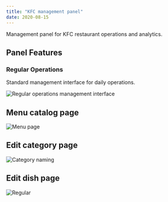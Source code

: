 ```yaml
---
title: "KFC management panel"
date: 2020-08-15
---
```


Management panel for KFC restaurant operations and analytics.

## Panel Features

### Regular Operations
Standard management interface for daily operations.

![](image3.png "Regular operations management interface")

Menu catalog page
-----------------

![](image1.png "Menu page")

Edit category page
------------------

![](image2.png "Category naming")

Edit dish page
--------------

![](image3.png "Regular")
